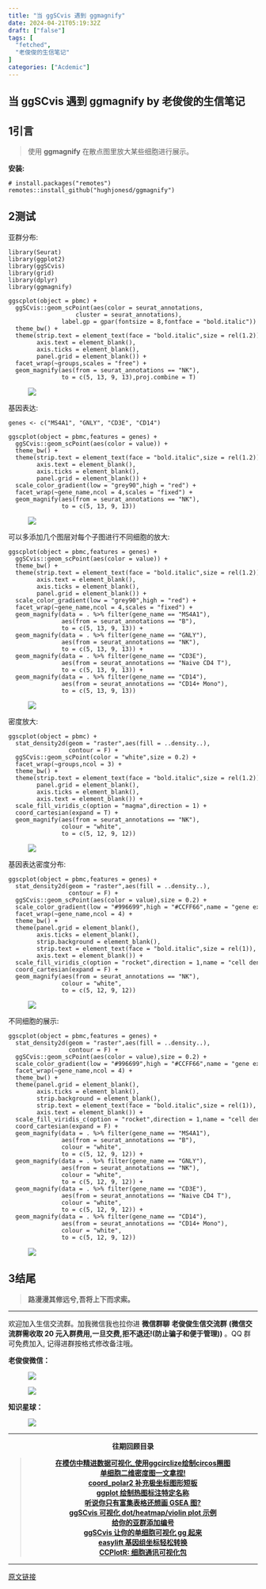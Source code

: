 ```yaml
---
title: "当 ggSCvis 遇到 ggmagnify"
date: 2024-04-21T05:19:32Z
draft: ["false"]
tags: [
  "fetched",
  "老俊俊的生信笔记"
]
categories: ["Acdemic"]
---
```

当 ggSCvis 遇到 ggmagnify by 老俊俊的生信笔记
------
<div><section data-tool="mdnice编辑器" data-website="https://www.mdnice.com" data-mpa-powered-by="yiban.io"><h4 data-tool="mdnice编辑器"><section><mp-common-profile data-pluginname="mpprofile" data-id="MzkyMTI1MTYxNA==" data-headimg="http://mmbiz.qpic.cn/sz_mmbiz_png/G5jjcE4usezgsqIGqjITSMggCTSoViaYeoKe2xoZr1IIvNJoztibQxibYHLDDoiabwAc6Ggws3Tvdo8EPss2nLgaVQ/0?wx_fmt=png" data-nickname="老俊俊的生信笔记" data-alias="JunJunLab" data-signature="老俊俊的生信技能和知识分享,我不是巨人,但你可以站在我的肩膀上更进一步!" data-from="0" data-is_biz_ban="0"></mp-common-profile></section><span></span></h4><h2 data-tool="mdnice编辑器"><span><span>1</span></span><span>引言</span><span></span></h2><blockquote data-tool="mdnice编辑器"><span></span><p>使用 <strong>ggmagnify</strong> 在散点图里放大某些细胞进行展示。</p></blockquote><p data-tool="mdnice编辑器"><strong>安装:</strong></p><pre data-tool="mdnice编辑器"><span></span><code><span># install.packages("remotes")</span><br>remotes::install_github(<span>"hughjonesd/ggmagnify"</span>)<br></code></pre><h2 data-tool="mdnice编辑器"><span><span>2</span></span><span>测试</span><span></span></h2><p data-tool="mdnice编辑器">亚群分布:</p><pre data-tool="mdnice编辑器"><span></span><code><span>library</span>(Seurat)<br><span>library</span>(ggplot2)<br><span>library</span>(ggSCvis)<br><span>library</span>(grid)<br><span>library</span>(dplyr)<br><span>library</span>(ggmagnify)<br><br>ggscplot(object = pbmc) +<br>  ggSCvis::geom_scPoint(aes(color = seurat_annotations,<br>                   cluster = seurat_annotations),<br>               label.gp = gpar(fontsize = <span>8</span>,fontface = <span>"bold.italic"</span>)) +<br>  theme_bw() +<br>  theme(strip.text = element_text(face = <span>"bold.italic"</span>,size = rel(<span>1.2</span>)),<br>        axis.text = element_blank(),<br>        axis.ticks = element_blank(),<br>        panel.grid = element_blank()) +<br>  facet_wrap(~groups,scales = <span>"free"</span>) +<br>  geom_magnify(aes(from = seurat_annotations == <span>"NK"</span>),<br>               to = c(<span>5</span>, <span>13</span>, <span>9</span>, <span>13</span>),proj.combine = <span>T</span>)<br></code></pre><figure data-tool="mdnice编辑器"><img data-imgfileid="100029189" data-ratio="0.5081967213114754" data-src="https://mmbiz.qpic.cn/sz_mmbiz_png/G5jjcE4usezJ5Nhc3ewJ3wYnv8ueQtDWnSICmuibQHeOc5tzTHsjRfExK9Uwb8YjXP4C8SbmnKEs2GAO9Xicl6cQ/640?wx_fmt=png&amp;from=appmsg" data-type="png" data-w="1037" src="https://mmbiz.qpic.cn/sz_mmbiz_png/G5jjcE4usezJ5Nhc3ewJ3wYnv8ueQtDWnSICmuibQHeOc5tzTHsjRfExK9Uwb8YjXP4C8SbmnKEs2GAO9Xicl6cQ/640?wx_fmt=png&amp;from=appmsg"></figure><p data-tool="mdnice编辑器">基因表达:</p><pre data-tool="mdnice编辑器"><span></span><code>genes &lt;- c(<span>"MS4A1"</span>, <span>"GNLY"</span>, <span>"CD3E"</span>, <span>"CD14"</span>)<br><br>ggscplot(object = pbmc,features = genes) +<br>  ggSCvis::geom_scPoint(aes(color = value)) +<br>  theme_bw() +<br>  theme(strip.text = element_text(face = <span>"bold.italic"</span>,size = rel(<span>1.2</span>)),<br>        axis.text = element_blank(),<br>        axis.ticks = element_blank(),<br>        panel.grid = element_blank()) +<br>  scale_color_gradient(low = <span>"grey90"</span>,high = <span>"red"</span>) +<br>  facet_wrap(~gene_name,ncol = <span>4</span>,scales = <span>"fixed"</span>) +<br>  geom_magnify(aes(from = seurat_annotations == <span>"NK"</span>),<br>               to = c(<span>5</span>, <span>13</span>, <span>9</span>, <span>13</span>))<br></code></pre><figure data-tool="mdnice编辑器"><img data-imgfileid="100029191" data-ratio="0.31933381607530775" data-src="https://mmbiz.qpic.cn/sz_mmbiz_png/G5jjcE4usezJ5Nhc3ewJ3wYnv8ueQtDWDeX2GP3j4clItVaOiascpYYZOBfMl4icVMNfcKeXObsasKw1ha9Dqjiaw/640?wx_fmt=png&amp;from=appmsg" data-type="png" data-w="1381" src="https://mmbiz.qpic.cn/sz_mmbiz_png/G5jjcE4usezJ5Nhc3ewJ3wYnv8ueQtDWDeX2GP3j4clItVaOiascpYYZOBfMl4icVMNfcKeXObsasKw1ha9Dqjiaw/640?wx_fmt=png&amp;from=appmsg"></figure><p data-tool="mdnice编辑器">可以多添加几个图层对每个子图进行不同细胞的放大:</p><pre data-tool="mdnice编辑器"><span></span><code>ggscplot(object = pbmc,features = genes) +<br>  ggSCvis::geom_scPoint(aes(color = value)) +<br>  theme_bw() +<br>  theme(strip.text = element_text(face = <span>"bold.italic"</span>,size = rel(<span>1.2</span>)),<br>        axis.text = element_blank(),<br>        axis.ticks = element_blank(),<br>        panel.grid = element_blank()) +<br>  scale_color_gradient(low = <span>"grey90"</span>,high = <span>"red"</span>) +<br>  facet_wrap(~gene_name,ncol = <span>4</span>,scales = <span>"fixed"</span>) +<br>  geom_magnify(data = . %&gt;% filter(gene_name == <span>"MS4A1"</span>),<br>               aes(from = seurat_annotations == <span>"B"</span>),<br>               to = c(<span>5</span>, <span>13</span>, <span>9</span>, <span>13</span>)) +<br>  geom_magnify(data = . %&gt;% filter(gene_name == <span>"GNLY"</span>),<br>               aes(from = seurat_annotations == <span>"NK"</span>),<br>               to = c(<span>5</span>, <span>13</span>, <span>9</span>, <span>13</span>)) +<br>  geom_magnify(data = . %&gt;% filter(gene_name == <span>"CD3E"</span>),<br>               aes(from = seurat_annotations == <span>"Naive CD4 T"</span>),<br>               to = c(<span>5</span>, <span>13</span>, <span>9</span>, <span>13</span>)) +<br>  geom_magnify(data = . %&gt;% filter(gene_name == <span>"CD14"</span>),<br>               aes(from = seurat_annotations == <span>"CD14+ Mono"</span>),<br>               to = c(<span>5</span>, <span>13</span>, <span>9</span>, <span>13</span>))<br></code></pre><figure data-tool="mdnice编辑器"><img data-imgfileid="100029190" data-ratio="0.31956521739130433" data-src="https://mmbiz.qpic.cn/sz_mmbiz_png/G5jjcE4usezJ5Nhc3ewJ3wYnv8ueQtDWnxAdx4DC3HAIMsKYQOIrQuK7kPlDEYgJJFAyRiaL3NduYQfvfa1rHYg/640?wx_fmt=png&amp;from=appmsg" data-type="png" data-w="1380" src="https://mmbiz.qpic.cn/sz_mmbiz_png/G5jjcE4usezJ5Nhc3ewJ3wYnv8ueQtDWnxAdx4DC3HAIMsKYQOIrQuK7kPlDEYgJJFAyRiaL3NduYQfvfa1rHYg/640?wx_fmt=png&amp;from=appmsg"></figure><p data-tool="mdnice编辑器">密度放大:</p><pre data-tool="mdnice编辑器"><span></span><code>ggscplot(object = pbmc) +<br>  stat_density2d(geom = <span>"raster"</span>,aes(fill = ..density..),<br>                 contour = <span>F</span>) +<br>  ggSCvis::geom_scPoint(color = <span>"white"</span>,size = <span>0.2</span>) +<br>  facet_wrap(~groups,ncol = <span>3</span>) +<br>  theme_bw() +<br>  theme(strip.text = element_text(face = <span>"bold.italic"</span>,size = rel(<span>1.2</span>)),<br>        panel.grid = element_blank(),<br>        axis.ticks = element_blank(),<br>        axis.text = element_blank()) +<br>  scale_fill_viridis_c(option = <span>"magma"</span>,direction = <span>1</span>) +<br>  coord_cartesian(expand = <span>T</span>) +<br>  geom_magnify(aes(from = seurat_annotations == <span>"NK"</span>),<br>               colour = <span>"white"</span>,<br>               to = c(<span>5</span>, <span>12</span>, <span>9</span>, <span>12</span>))<br></code></pre><figure data-tool="mdnice编辑器"><img data-imgfileid="100029192" data-ratio="0.5180972078593589" data-src="https://mmbiz.qpic.cn/sz_mmbiz_png/G5jjcE4usezJ5Nhc3ewJ3wYnv8ueQtDWNxNicSPIcVLWW3zCibRFJEeYjof3pu95LxyUhVpyOfxOIT2cXp8wQBkw/640?wx_fmt=png&amp;from=appmsg" data-type="png" data-w="967" src="https://mmbiz.qpic.cn/sz_mmbiz_png/G5jjcE4usezJ5Nhc3ewJ3wYnv8ueQtDWNxNicSPIcVLWW3zCibRFJEeYjof3pu95LxyUhVpyOfxOIT2cXp8wQBkw/640?wx_fmt=png&amp;from=appmsg"></figure><p data-tool="mdnice编辑器">基因表达密度分布:</p><pre data-tool="mdnice编辑器"><span></span><code>ggscplot(object = pbmc,features = genes) +<br>  stat_density2d(geom = <span>"raster"</span>,aes(fill = ..density..),<br>                 contour = <span>F</span>) +<br>  ggSCvis::geom_scPoint(aes(color = value),size = <span>0.2</span>) +<br>  scale_color_gradient(low = <span>"#996699"</span>,high = <span>"#CCFF66"</span>,name = <span>"gene expression"</span>) +<br>  facet_wrap(~gene_name,ncol = <span>4</span>) +<br>  theme_bw() +<br>  theme(panel.grid = element_blank(),<br>        axis.ticks = element_blank(),<br>        strip.background = element_blank(),<br>        strip.text = element_text(face = <span>"bold.italic"</span>,size = rel(<span>1</span>)),<br>        axis.text = element_blank()) +<br>  scale_fill_viridis_c(option = <span>"rocket"</span>,direction = <span>1</span>,name = <span>"cell density"</span>) +<br>  coord_cartesian(expand = <span>F</span>) +<br>  geom_magnify(aes(from = seurat_annotations == <span>"NK"</span>),<br>               colour = <span>"white"</span>,<br>               to = c(<span>5</span>, <span>12</span>, <span>9</span>, <span>12</span>))<br></code></pre><figure data-tool="mdnice编辑器"><img data-imgfileid="100029193" data-ratio="0.29315263908701855" data-src="https://mmbiz.qpic.cn/sz_mmbiz_png/G5jjcE4usezJ5Nhc3ewJ3wYnv8ueQtDWqqwvWj71ticAic8kDZGic3CFwsY9CsKzz3qUI3zqfy83kqPuc8QT9S5KQ/640?wx_fmt=png&amp;from=appmsg" data-type="png" data-w="1402" src="https://mmbiz.qpic.cn/sz_mmbiz_png/G5jjcE4usezJ5Nhc3ewJ3wYnv8ueQtDWqqwvWj71ticAic8kDZGic3CFwsY9CsKzz3qUI3zqfy83kqPuc8QT9S5KQ/640?wx_fmt=png&amp;from=appmsg"></figure><p data-tool="mdnice编辑器">不同细胞的展示:</p><pre data-tool="mdnice编辑器"><span></span><code>ggscplot(object = pbmc,features = genes) +<br>  stat_density2d(geom = <span>"raster"</span>,aes(fill = ..density..),<br>                 contour = <span>F</span>) +<br>  ggSCvis::geom_scPoint(aes(color = value),size = <span>0.2</span>) +<br>  scale_color_gradient(low = <span>"#996699"</span>,high = <span>"#CCFF66"</span>,name = <span>"gene expression"</span>) +<br>  facet_wrap(~gene_name,ncol = <span>4</span>) +<br>  theme_bw() +<br>  theme(panel.grid = element_blank(),<br>        axis.ticks = element_blank(),<br>        strip.background = element_blank(),<br>        strip.text = element_text(face = <span>"bold.italic"</span>,size = rel(<span>1</span>)),<br>        axis.text = element_blank()) +<br>  scale_fill_viridis_c(option = <span>"rocket"</span>,direction = <span>1</span>,name = <span>"cell density"</span>) +<br>  coord_cartesian(expand = <span>F</span>) +<br>  geom_magnify(data = . %&gt;% filter(gene_name == <span>"MS4A1"</span>),<br>               aes(from = seurat_annotations == <span>"B"</span>),<br>               colour = <span>"white"</span>,<br>               to = c(<span>5</span>, <span>12</span>, <span>9</span>, <span>12</span>)) +<br>  geom_magnify(data = . %&gt;% filter(gene_name == <span>"GNLY"</span>),<br>               aes(from = seurat_annotations == <span>"NK"</span>),<br>               colour = <span>"white"</span>,<br>               to = c(<span>5</span>, <span>12</span>, <span>9</span>, <span>12</span>)) +<br>  geom_magnify(data = . %&gt;% filter(gene_name == <span>"CD3E"</span>),<br>               aes(from = seurat_annotations == <span>"Naive CD4 T"</span>),<br>               colour = <span>"white"</span>,<br>               to = c(<span>5</span>, <span>12</span>, <span>9</span>, <span>12</span>)) +<br>  geom_magnify(data = . %&gt;% filter(gene_name == <span>"CD14"</span>),<br>               aes(from = seurat_annotations == <span>"CD14+ Mono"</span>),<br>               colour = <span>"white"</span>,<br>               to = c(<span>5</span>, <span>12</span>, <span>9</span>, <span>12</span>))<br></code></pre><figure data-tool="mdnice编辑器"><img data-imgfileid="100029198" data-ratio="0.3704775687409551" data-src="https://mmbiz.qpic.cn/sz_mmbiz_png/G5jjcE4usezJ5Nhc3ewJ3wYnv8ueQtDW2GTib2QkZZxo3WMZ8t5xUr4tiaAvxsrwX0jY8pdM1JfpORZ8a7LSwoCw/640?wx_fmt=png&amp;from=appmsg" data-type="png" data-w="1382" src="https://mmbiz.qpic.cn/sz_mmbiz_png/G5jjcE4usezJ5Nhc3ewJ3wYnv8ueQtDW2GTib2QkZZxo3WMZ8t5xUr4tiaAvxsrwX0jY8pdM1JfpORZ8a7LSwoCw/640?wx_fmt=png&amp;from=appmsg"></figure><h2 data-tool="mdnice编辑器"><span><span>3</span></span><span>结尾</span><span></span></h2><blockquote data-tool="mdnice编辑器"><span></span><p><strong>路漫漫其修远兮,吾将上下而求索。</strong></p></blockquote><hr data-tool="mdnice编辑器"><p data-tool="mdnice编辑器">欢迎加入生信交流群。加我微信我也拉你进 <strong>微信群聊</strong> <strong>老俊俊生信交流群</strong> <strong>(微信交流群需收取 20 元入群费用,一旦交费,拒不退还!(防止骗子和便于管理))</strong> 。QQ 群可免费加入, 记得进群按格式修改备注哦。</p><section data-tool="mdnice编辑器"><section><p><strong>老俊俊微信：</strong></p><figure><img data-imgfileid="100029195" data-ratio="1" data-src="https://mmbiz.qpic.cn/sz_mmbiz_png/G5jjcE4usezJ5Nhc3ewJ3wYnv8ueQtDW6wibaX5mdh2rGkB0BTmQm7vSibQVJDAhcwnxNQaM4m0uwyJJlDHib9BCA/640?wx_fmt=png&amp;from=appmsg" data-type="png" data-w="430" src="https://mmbiz.qpic.cn/sz_mmbiz_png/G5jjcE4usezJ5Nhc3ewJ3wYnv8ueQtDW6wibaX5mdh2rGkB0BTmQm7vSibQVJDAhcwnxNQaM4m0uwyJJlDHib9BCA/640?wx_fmt=png&amp;from=appmsg"></figure><figure><img data-imgfileid="100029196" data-ratio="1.3668430335097002" data-src="https://mmbiz.qpic.cn/sz_mmbiz_png/G5jjcE4usezJ5Nhc3ewJ3wYnv8ueQtDWAicw2XfQdv6hA6RibEesnIJNqicLjaXOoSOMAzHDBpQia5QImH2QVc7ysw/640?wx_fmt=png&amp;from=appmsg" data-type="png" data-w="567" src="https://mmbiz.qpic.cn/sz_mmbiz_png/G5jjcE4usezJ5Nhc3ewJ3wYnv8ueQtDWAicw2XfQdv6hA6RibEesnIJNqicLjaXOoSOMAzHDBpQia5QImH2QVc7ysw/640?wx_fmt=png&amp;from=appmsg"></figure></section><section><p><strong>知识星球：</strong></p><figure><img data-imgfileid="100029197" data-ratio="1.5896226415094339" data-src="https://mmbiz.qpic.cn/sz_mmbiz_jpg/G5jjcE4usezJ5Nhc3ewJ3wYnv8ueQtDW2XyKB2tbibkNWpVHQgKYz2MZyqOk5wFbEQvly3Wicqdk7eTNq9CiaibegQ/640?wx_fmt=jpeg&amp;from=appmsg" data-type="jpeg" data-w="1060" src="https://mmbiz.qpic.cn/sz_mmbiz_jpg/G5jjcE4usezJ5Nhc3ewJ3wYnv8ueQtDW2XyKB2tbibkNWpVHQgKYz2MZyqOk5wFbEQvly3Wicqdk7eTNq9CiaibegQ/640?wx_fmt=jpeg&amp;from=appmsg"></figure></section></section><hr data-tool="mdnice编辑器"><p data-tool="mdnice编辑器"><strong></strong></p><center data-tool="mdnice编辑器"><strong> 往期回顾目录</strong></center><blockquote data-tool="mdnice编辑器"><span></span><p><strong></strong></p><center><strong><a href="https://mp.weixin.qq.com/s?__biz=MzkyMTI1MTYxNA==&amp;mid=2247512812&amp;idx=1&amp;sn=c90eeab4ddc6aeaae7986ca163eba10e&amp;chksm=c184889df6f3018bc89c07de8b7aea1a22b7b284320dbf4280cd60ce5b4fad1a65486116ec62&amp;token=555204851&amp;lang=zh_CN&amp;scene=21#wechat_redirect" data-linktype="2">在模仿中精进数据可视化_使用ggcirclize绘制circos圈图</a></strong></center><strong><center><a href="https://mp.weixin.qq.com/s?__biz=MzkyMTI1MTYxNA==&amp;mid=2247512783&amp;idx=1&amp;sn=2535eaafd12934a3067e88f00f17d59a&amp;chksm=c18488bef6f301a8fcd1efa4dbe75d2c0d794cdedde2151528d3841e61e902d9c3ebbc2915c4&amp;token=1338300207&amp;lang=zh_CN&amp;scene=21#wechat_redirect" data-linktype="2">单细胞二维密度图一文拿捏!</a></center></strong><strong><center><a href="https://mp.weixin.qq.com/s?__biz=MzkyMTI1MTYxNA==&amp;mid=2247512748&amp;idx=1&amp;sn=6678a6672774f1a629701ea74db526fa&amp;chksm=c18488ddf6f301cb2522153dfab8b690bd26ea46e7db2fc03dcf923daef3f594b0442dadd9a6&amp;token=1867459500&amp;lang=zh_CN&amp;scene=21#wechat_redirect" data-linktype="2">coord_polar2 补充极坐标图形短板</a></center></strong><strong><center><a href="https://mp.weixin.qq.com/s?__biz=MzkyMTI1MTYxNA==&amp;mid=2247512715&amp;idx=1&amp;sn=e599a44ed4013bf5512dc5f926833495&amp;chksm=c18488faf6f301ecdcd5dd4b5324fb6b86a560ce381102c45111e7ac9498ff10648127086b19&amp;token=2102927728&amp;lang=zh_CN&amp;scene=21#wechat_redirect" data-linktype="2">ggplot 绘制热图标注特定名称</a></center></strong><strong><center><a href="https://mp.weixin.qq.com/s?__biz=MzkyMTI1MTYxNA==&amp;mid=2247512646&amp;idx=1&amp;sn=d9241b243771dcb355c74fd1a7f9431c&amp;chksm=c1848837f6f301216f9d4c06659f01814b54994b552b5f15d9df9c5b227f417288a7cd4061e6&amp;token=2102927728&amp;lang=zh_CN&amp;scene=21#wechat_redirect" data-linktype="2">听说你只有富集表格还想画 GSEA 图?</a></center></strong><strong><center><a href="https://mp.weixin.qq.com/s?__biz=MzkyMTI1MTYxNA==&amp;mid=2247512269&amp;idx=1&amp;sn=0208555abacffaed2e8a8437c8b43214&amp;chksm=c1848abcf6f303aa83091c6c517b054ba4f7da2edc8de0fb86a2878064a91375a67cee89fd3b&amp;token=864433526&amp;lang=zh_CN&amp;scene=21#wechat_redirect" data-linktype="2">ggSCvis 可视化 dot/heatmap/violin plot 示例</a></center></strong><strong><center><a href="https://mp.weixin.qq.com/s?__biz=MzkyMTI1MTYxNA==&amp;mid=2247512189&amp;idx=1&amp;sn=1cc5cb6167f9d3960922dd691aa376db&amp;chksm=c1848a0cf6f3031a4b9b1ab4195d525269703553f84ef29ea312878c60accfec07ca3a3102d6&amp;token=864433526&amp;lang=zh_CN&amp;scene=21#wechat_redirect" data-linktype="2">给你的亚群添加编号</a></center></strong><strong><center><a href="https://mp.weixin.qq.com/s?__biz=MzkyMTI1MTYxNA==&amp;mid=2247512093&amp;idx=1&amp;sn=b44680cfccfa7c0bb0a59eef29b944fc&amp;chksm=c1848a6cf6f3037ad9e74e898575125b0cbd0d372c25805315559e5e41c9168c6e8612418896&amp;token=1185565850&amp;lang=zh_CN&amp;scene=21#wechat_redirect" data-linktype="2">ggSCvis 让你的单细胞可视化 gg 起来</a></center></strong><strong><center><a href="https://mp.weixin.qq.com/s?__biz=MzkyMTI1MTYxNA==&amp;mid=2247511755&amp;idx=1&amp;sn=b5758249eef3fdf4946aae0f4e7ef592&amp;chksm=c18494baf6f31dacdbf6e4a1ba0a05817b087a9bc1ad2a6b8b79959903ce5b96156e4e1a2faf&amp;token=1185565850&amp;lang=zh_CN&amp;scene=21#wechat_redirect" data-linktype="2">easylift 基因组坐标轻松转换</a></center></strong><strong><center><a href="https://mp.weixin.qq.com/s?__biz=MzkyMTI1MTYxNA==&amp;mid=2247511683&amp;idx=1&amp;sn=289992da1c3a551a4e5b8236fe830e94&amp;chksm=c18494f2f6f31de444ff98d314f7bfea97ade3573babe625200dd89b1cf86ccb47f287548e61&amp;token=1910483679&amp;lang=zh_CN&amp;scene=21#wechat_redirect" data-linktype="2">CCPlotR: 细胞通讯可视化包</a></center></strong></blockquote></section><p><mp-style-type data-value="3"></mp-style-type></p></div>  
<hr>
<a href="https://mp.weixin.qq.com/s/5L4dxlRbTgjZC_zwl3wReQ",target="_blank" rel="noopener noreferrer">原文链接</a>
